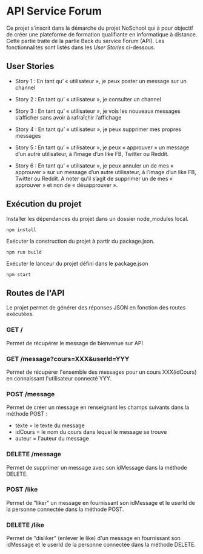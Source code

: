 # API Service Forum

Ce projet s'inscrit dans la démarche du projet NoSchool qui à pour objectif de créer une plateforme de formation qualifiante en informatique à distance.
Cette partie traite de la partie Back du service Forum (API). 
Les fonctionnalités sont listés dans les _User Stories_ ci-dessous.


## User Stories

* Story 1 : En tant qu’ « utilisateur », je peux poster un message sur un channel

* Story 2 : En tant qu’ « utilisateur », je consulter un channel

* Story 3 : En tant qu’ « utilisateur », je vois les nouveaux messages s’afficher sans avoir à rafraîchir l’affichage

* Story 4 : En tant qu’ « utilisateur », je peux supprimer mes propres messages

* Story 5 : En tant qu’ « utilisateur », je peux « approuver » un message d’un autre utilisateur, à l’image d’un
like FB, Twitter ou Reddit.

* Story 6 : En tant qu’ « utilisateur », je peux annuler un de mes « approuver » sur un message d’un autre
utilisateur, à l’image d’un like FB, Twitter ou Reddit. A noter qu’il s’agit de supprimer un de mes « approuver »
et non de « désapprouver ».

## Exécution du projet

Installer les dépendances du projet dans un dossier node_modules local.

`npm install`

Exécuter la construction du projet à partir du package.json.

`npm run build `

Exécuter le lanceur du projet défini dans le package.json

`npm start`

## Routes de l'API

Le projet permet de générer des réponses JSON en fonction des routes exécutées.

### **GET** **/**

Permet de récupérer le message de bienvenue sur API

### **GET** **/message?cours=XXX&userId=YYY**

Permet de récupérer l'ensemble des messages pour un cours XXX(idCours) en connaissant l'utilisateur connecté YYY.

### **POST** **/message**

Permet de créer un message en renseignant les champs suivants dans la méthode POST :
* texte = le texte du message
* idCours = le nom du cours dans lequel le message se trouve
* auteur = l'auteur du message

### **DELETE** **/message**

Permet de supprimer un message avec son idMessage dans la méthode DELETE.

### **POST** **/like**

Permet de "liker" un message en fournissant son idMessage et le userId de la personne connectée dans la méthode POST.

### **DELETE** **/like**

Permet de "disliker" (enlever le like) d'un message en fournissant son idMessage et le userId de la personne connectée dans la méthode DELETE.
